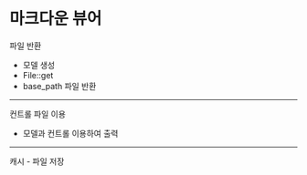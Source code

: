 # 마크다운 뷰어  
파일 반환  
- 모델 생성
- File::get
- base_path 파일 반환
---
컨트롤 파일 이용
- 모델과 컨트롤 이용하여 출력
---
캐시 - 파일 저장
